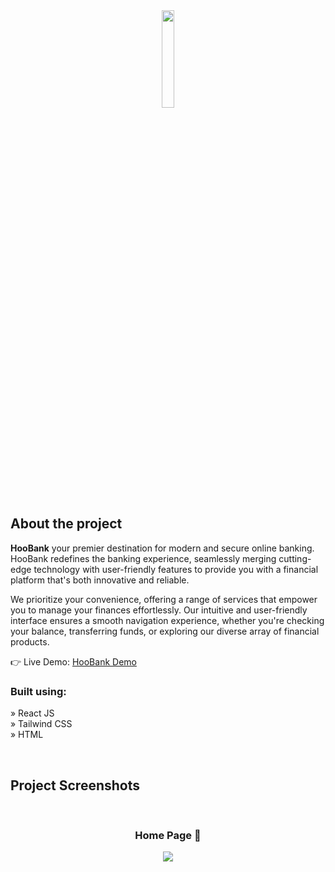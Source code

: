 <div align='center'><img style="width:20%" src='https://cdn.discordapp.com/attachments/1175025075448205375/1181038024054808616/image1.png?ex=657f9a5f&is=656d255f&hm=a06ad16651a8a2da143afa63b5fdba45e744ff150f0f7d2849092896ecd93ae3&'/></div>

<h2>About the project</h2>

<p><b>HooBank</b> your premier destination for modern and secure online banking. HooBank redefines the banking experience, seamlessly merging cutting-edge technology with user-friendly features to provide you with a financial platform that's both innovative and reliable. <br/>

We prioritize your convenience, offering a range of services that empower you to manage your finances effortlessly. Our intuitive and user-friendly interface ensures a smooth navigation experience, whether you're checking your balance, transferring funds, or exploring our diverse array of financial products.

</p>

👉 Live Demo: <a href='https://hoobank-hazel-psi.vercel.app'>HooBank Demo</a>

<h3>Built using:</h3>

» React JS <br>
» Tailwind CSS <br>
» HTML<br>

<br>

<h2>Project Screenshots</h2>
<br>
<h3 align='center'>Home Page 🏦</h3>

<div align='center'>
  <img src='https://cdn.discordapp.com/attachments/1175025075448205375/1181037543249149982/localhost_5173_.png?ex=657f99ec&is=656d24ec&hm=e5cb42007ca7931c1b1ccdb003dfed85939d8b5edee34a8000981c287ac4807f&'/>
</div>

<br><br>

